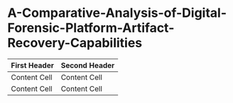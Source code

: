 # A-Comparative-Analysis-of-Digital-Forensic-Platform-Artifact-Recovery-Capabilities

| First Header  | Second Header |
| ------------- | ------------- |
| Content Cell  | Content Cell  |
| Content Cell  | Content Cell  |
